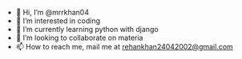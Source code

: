 - 👋 Hi, I’m @mrrkhan04
- 👀 I’m interested in coding
- 🌱 I’m currently learning python with django
- 💞️ I’m looking to collaborate on materia
- 📫 How to reach me, mail me at rehankhan24042002@gmail.com

<!---
mrrkhan04/mrrkhan04 is a ✨ special ✨ repository because its `README.md` (this file) appears on your GitHub profile.
You can click the Preview link to take a look at your changes.
--->
